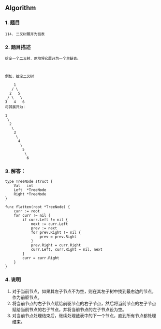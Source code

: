 ## Algorithm
### 1. 题目
```
114. 二叉树展开为链表
```
### 2. 题目描述
```
给定一个二叉树，原地将它展开为一个单链表。

 

例如，给定二叉树

    1
   / \
  2   5
 / \   \
3   4   6
将其展开为：

1
 \
  2
   \
    3
     \
      4
       \
        5
         \
          6
```

### 3. 解答：
```golang
type TreeNode struct {
	Val   int
	Left  *TreeNode
	Right *TreeNode
}

func flatten(root *TreeNode) {
	curr := root
	for curr != nil {
		if curr.Left != nil {
			next := curr.Left
			prev := next
			for prev.Right != nil {
				prev = prev.Right
			}
			prev.Right = curr.Right
			curr.Left, curr.Right = nil, next
		}
		curr = curr.Right
	}
}
```
### 4. 说明
1. 对于当前节点，如果其左子节点不为空，则在其左子树中找到最右边的节点，作为前驱节点。
2. 将当前节点的右子节点赋给前驱节点的右子节点，然后将当前节点的左子节点赋给当前节点的右子节点，并将当前节点的左子节点设为空。
3. 对当前节点处理结束后，继续处理链表中的下一个节点，直到所有节点都处理结束。